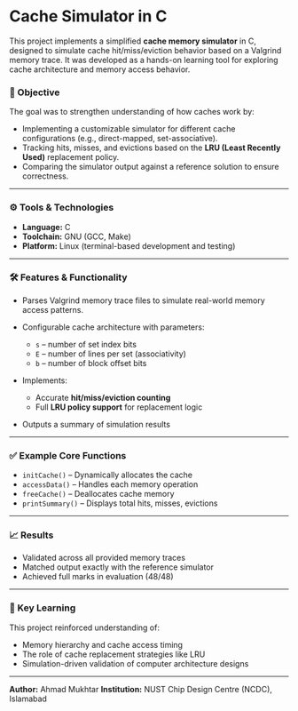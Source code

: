 # Cache Simulator in C

This project implements a simplified **cache memory simulator** in C, designed to simulate cache hit/miss/eviction behavior based on a Valgrind memory trace. It was developed as a hands-on learning tool for exploring cache architecture and memory access behavior.

### 🎯 Objective

The goal was to strengthen understanding of how caches work by:

* Implementing a customizable simulator for different cache configurations (e.g., direct-mapped, set-associative).
* Tracking hits, misses, and evictions based on the **LRU (Least Recently Used)** replacement policy.
* Comparing the simulator output against a reference solution to ensure correctness.

---

### ⚙️ Tools & Technologies

* **Language:** C
* **Toolchain:** GNU (GCC, Make)
* **Platform:** Linux (terminal-based development and testing)

---

### 🛠️ Features & Functionality

* Parses Valgrind memory trace files to simulate real-world memory access patterns.
* Configurable cache architecture with parameters:

  * `s` – number of set index bits
  * `E` – number of lines per set (associativity)
  * `b` – number of block offset bits
* Implements:

  * Accurate **hit/miss/eviction counting**
  * Full **LRU policy support** for replacement logic
* Outputs a summary of simulation results

---

### ✅ Example Core Functions

* `initCache()` – Dynamically allocates the cache
* `accessData()` – Handles each memory operation
* `freeCache()` – Deallocates cache memory
* `printSummary()` – Displays total hits, misses, evictions

---

### 📈 Results

* Validated across all provided memory traces
* Matched output exactly with the reference simulator
* Achieved full marks in evaluation (48/48)

---

### 🧠 Key Learning

This project reinforced understanding of:

* Memory hierarchy and cache access timing
* The role of cache replacement strategies like LRU
* Simulation-driven validation of computer architecture designs

---

**Author:** Ahmad Mukhtar
**Institution:** NUST Chip Design Centre (NCDC), Islamabad
